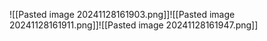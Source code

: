 ![[Pasted image 20241128161903.png]]![[Pasted image 20241128161911.png]]![[Pasted image 20241128161947.png]]